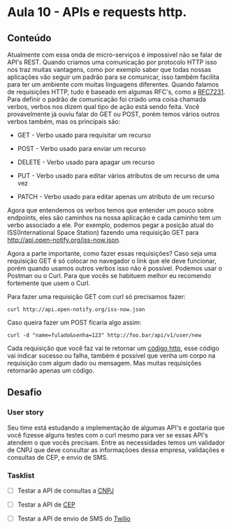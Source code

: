 # Aula 10 - APIs e requests http.

## Conteúdo

Atualmente com essa onda de micro-serviços é impossivel não se falar de API's REST. Quando criamos uma comunicação por protocolo HTTP isso nos traz muitas vantagens, como por exemplo saber que todas nossas aplicações vão seguir um padrão para se comunicar, isso também facilita para ter um ambiente com muitas linguagens diferentes.
Quando falamos de requisições HTTP, tudo é baseado em algumas RFC's, como a [RFC7231](https://tools.ietf.org/html/rfc7231). Para definir o padrão de comunicação foi criado uma coisa chamada verbos, verbos nos dizem qual tipo de ação está sendo feita.
Você provavelmente já ouviu falar do GET ou POST, porém temos vários outros verbos também, mas os principais são:

* GET - Verbo usado para requisitar um recurso

* POST - Verbo usado para enviar um recurso

* DELETE - Verbo usado para apagar um recurso

* PUT - Verbo usado para editar vários atributos de um recurso de uma vez

* PATCH - Verbo usado para editar apenas um atributo de um recurso

Agora que entendemos os verbos temos que entender um pouco sobre endpoints, eles são caminhos na nossa aplicação e cada caminho tem um verbo associado a ele. Por exemplo, podemos pegar a posição atual do ISS(International Space Station) fazendo uma requisição GET para http://api.open-notify.org/iss-now.json.

Agora a parte importante, como fazer essas requisições? Caso seja uma requisição GET é só colocar no navegador o link que ele deve funcionar, porém quando usamos outros verbos isso não é possível. Podemos usar o Postman ou o Curl. Para que vocês se habituem melhor eu recomendo fortemente que usem o Curl.

Para fazer uma requisição GET com curl só precisamos fazer:

`curl http://api.open-notify.org/iss-now.json`

Caso queira fazer um POST ficaria algo assim:

`curl -d "name=fulado&senha=123" http://foo.bar/api/v1/user/new`

Cada requisição que você faz vai te retornar um [código http](https://developer.mozilla.org/pt-BR/docs/Web/HTTP/Status), esse código vai indicar sucesso ou falha, também é possível que venha um corpo na requisição com algum dado ou mensagem. Mas muitas requisições retornarão apenas um código.

## Desafio

### User story

Seu time está estudando a implementação de algumas API's e gostaria que você fizesse alguns testes com o curl mesmo para ver se essas API's atendem o que vocês precisam. Entre as necessidades temos um validador de CNPJ que deve consultar as informaçõoes dessa empresa, validações e consultas de CEP, e envio de SMS.

### Tasklist

* [ ] Testar a API de consultas a [CNPJ](https://receitaws.com.br/api)

* [ ] Testar a API de [CEP](https://viacep.com.br/)

* [ ] Testar a API de envio de SMS do [Twilio](https://www.twilio.com/)
